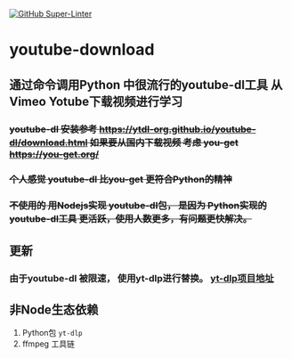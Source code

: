[![GitHub Super-Linter](https://github.com/uojiyin1987/youtube-download/workflows/Lint%20Code%20Base/badge.svg)](https://github.com/marketplace/actions/super-linter)

# youtube-download

## 通过命令调用Python 中很流行的youtube-dl工具 从Vimeo Yotube下载视频进行学习

### ~~youtube-dl 安装参考  <https://ytdl-org.github.io/youtube-dl/download.html>  如果要从国内下载视频 考虑 you-get <https://you-get.org/>~~

### ~~个人感觉 youtube-dl 比you-get 更符合Python的精神~~

### ~~不使用的 用Nodejs实现 youtube-dl包， 是因为 Python实现的youtube-dl工具 更活跃，使用人数更多，有问题更快解决。~~

## 更新

### 由于youtube-dl 被限速， 使用yt-dlp进行替换。      [yt-dlp项目地址](https://github.com/yt-dlp/yt-dlp)

## 非Node生态依赖

1. Python包 `yt-dlp`
2. ffmpeg 工具链
